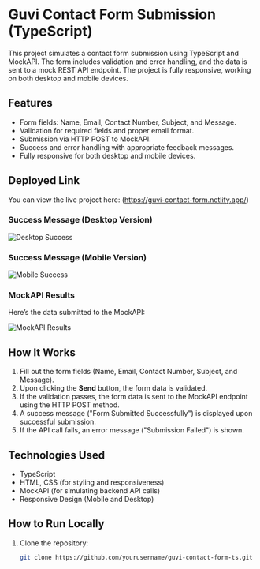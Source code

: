 # Guvi Contact Form Submission (TypeScript)

This project simulates a contact form submission using TypeScript and MockAPI. The form includes validation and error handling, and the data is sent to a mock REST API endpoint. The project is fully responsive, working on both desktop and mobile devices.

## Features
- Form fields: Name, Email, Contact Number, Subject, and Message.
- Validation for required fields and proper email format.
- Submission via HTTP POST to MockAPI.
- Success and error handling with appropriate feedback messages.
- Fully responsive for both desktop and mobile devices.

## Deployed Link
You can view the live project here: (https://guvi-contact-form.netlify.app/)  <!-- Replace # with the actual URL -->

### Success Message (Desktop Version)
![Desktop Success](./assets/desktop-success.png)

### Success Message (Mobile Version)
![Mobile Success](./assets/mobile-success.png)

### MockAPI Results
Here’s the data submitted to the MockAPI:

![MockAPI Results](./assets/mockapi-results.png)

## How It Works
1. Fill out the form fields (Name, Email, Contact Number, Subject, and Message).
2. Upon clicking the **Send** button, the form data is validated.
3. If the validation passes, the form data is sent to the MockAPI endpoint using the HTTP POST method.
4. A success message ("Form Submitted Successfully") is displayed upon successful submission.
5. If the API call fails, an error message ("Submission Failed") is shown.

## Technologies Used
- TypeScript
- HTML, CSS (for styling and responsiveness)
- MockAPI (for simulating backend API calls)
- Responsive Design (Mobile and Desktop)

## How to Run Locally
1. Clone the repository:
   ```bash
   git clone https://github.com/yourusername/guvi-contact-form-ts.git
